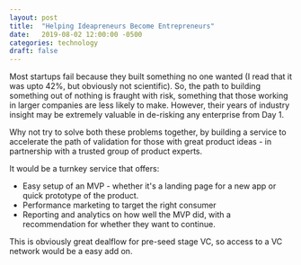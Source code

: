 ```yaml
---
layout: post
title:  "Helping Ideapreneurs Become Entrepreneurs"
date:   2019-08-02 12:00:00 -0500
categories: technology
draft: false
---
```


Most startups fail because they built something no one wanted (I read that it was upto 42%, but obviously not scientific). So, the path to building something out of nothing is fraught with risk, something that those working in larger companies are less likely to make. However, their years of industry insight may be extremely valuable in de-risking any enterprise from Day 1. 

Why not try to solve both these problems together, by building a service to accelerate the path of validation for those with great product ideas - in partnership with a trusted group of product experts.

It would be a turnkey service that offers:

* Easy setup of an MVP - whether it's a landing page for a new app or quick prototype of the product.  
* Performance marketing to target the right consumer
* Reporting and analytics on how well the MVP did, with a recommendation for whether they want to continue.

This is obviously great dealflow for pre-seed stage VC, so access to a VC network would be a easy add on.